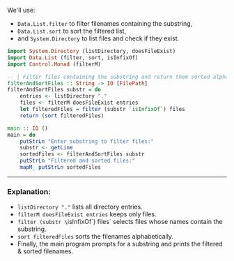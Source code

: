
We'll use:

* `Data.List.filter` to filter filenames containing the substring,
* `Data.List.sort` to sort the filtered list,
* and `System.Directory` to list files and check if they exist.

```haskell
import System.Directory (listDirectory, doesFileExist)
import Data.List (filter, sort, isInfixOf)
import Control.Monad (filterM)

-- | Filter files containing the substring and return them sorted alphabetically.
filterAndSortFiles :: String -> IO [FilePath]
filterAndSortFiles substr = do
    entries <- listDirectory "."
    files <- filterM doesFileExist entries
    let filteredFiles = filter (substr `isInfixOf`) files
    return (sort filteredFiles)

main :: IO ()
main = do
    putStrLn "Enter substring to filter files:"
    substr <- getLine
    sortedFiles <- filterAndSortFiles substr
    putStrLn "Filtered and sorted files:"
    mapM_ putStrLn sortedFiles
```

---

### Explanation:

* `listDirectory "."` lists all directory entries.
* `filterM doesFileExist entries` keeps only files.
* `filter (substr \`isInfixOf\`) files\` selects files whose names contain the substring.
* `sort filteredFiles` sorts the filenames alphabetically.
* Finally, the main program prompts for a substring and prints the filtered & sorted filenames.


